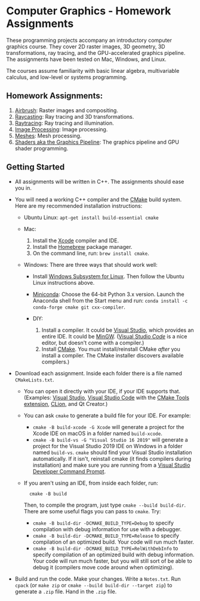 Computer Graphics - Homework Assignments
========================================

These programming projects accompany an introductory computer graphics course.
They cover 2D raster images, 3D geometry, 3D transformations, ray tracing, and the GPU-accelerated graphics pipeline. The assignments have been tested on Mac, Windows, and Linux.

The courses assume familiarity with basic linear algebra, multivariable calculus, and low-level or systems programming.

Homework Assignments:
---------------------

1. [Airbrush](https://github.com/yig/graphics101-airbrush): Raster images and compositing.
2. [Raycasting](https://github.com/yig/graphics101-raycasting): Ray tracing and 3D transformations.
3. [Raytracing](https://github.com/yig/graphics101-raytracing): Ray tracing and illumination.
4. [Image Processing](https://github.com/yig/graphics101-imageprocessing): Image processing.
5. [Meshes](https://github.com/yig/graphics101-meshes): Mesh processing.
6. [Shaders aka the Graphics Pipeline](https://github.com/yig/graphics101-pipeline): The graphics pipeline and GPU shader programming.

Getting Started
---------------

* All assignments will be written in C++. The assignments should ease you in.

* You will need a working C++ compiler and the [CMake](https://cmake.org/) build system. Here are my recommended installation instructions:

    * Ubuntu Linux: `apt-get install build-essential cmake`

    * Mac:
    
        1. Install the [Xcode](https://itunes.apple.com/us/app/xcode/id497799835) compiler and IDE.
        2. Install the [Homebrew](https://brew.sh/) package manager.
        3. On the command line, run: `brew install cmake`.

    * Windows: There are three ways that should work well:
    
        * Install [Windows Subsystem for Linux](https://learn.microsoft.com/en-us/windows/wsl/install). Then follow the Ubuntu Linux instructions above.

        * [Miniconda](https://docs.conda.io/en/latest/miniconda.html): Choose the 64-bit Python 3.x version. Launch the Anaconda shell from the Start menu and run: `conda install -c conda-forge cmake git cxx-compiler`.
        
        * DIY:
        
            1. Install a compiler. It could be [Visual Studio](https://visualstudio.microsoft.com/), which provides an entire IDE. It could be [MinGW](https://wiki.qt.io/MinGW). ([Visual Studio *Code*](https://code.visualstudio.com/) is a nice editor, but doesn't come with a compiler.)
            2. Install [CMake](https://cmake.org/). You must install/reinstall CMake *after* you install a compiler. The CMake installer discovers available compilers.)

* Download each assignment. Inside each folder there is a
file named `CMakeLists.txt`.

    * You can open it directly with your IDE, if your IDE supports that. (Examples: [Visual Studio](https://visualstudio.microsoft.com/vs/), [Visual Studio Code](https://code.visualstudio.com/) with the [CMake Tools extension](https://devblogs.microsoft.com/cppblog/cmake-tools-extension-for-visual-studio-code/), [CLion](https://www.jetbrains.com/clion/), and Qt Creator.)

    * You can ask `cmake` to generate a build file for your IDE. For example:
    
        * `cmake -B build-xcode -G Xcode` will generate a project for the Xcode IDE on macOS in a folder named `build-xcode`.
        * `cmake -B build-vs -G "Visual Studio 16 2019"` will generate a project for the Visual Studio 2019 IDE on Windows in a folder named `build-vs`. `cmake` should find your Visual Studio installation automatically. If it isn't, reinstall cmake (it finds compilers during installation) and make sure you are running from a [Visual Studio Developer Command Prompt](https://docs.microsoft.com/en-us/visualstudio/ide/reference/command-prompt-powershell?view=vs-2022).

    * If you aren't using an IDE, from inside each folder, run:
    
            cmake -B build
        
        Then, to compile the program, just type `cmake --build build-dir`. There are some useful flags you can pass to `cmake`. Try:
        
        * `cmake -B build-dir -DCMAKE_BUILD_TYPE=Debug` to specify compilation with debug information for use with a debugger.
        * `cmake -B build-dir -DCMAKE_BUILD_TYPE=Release` to specify compilation of an optimized build. Your code will run much faster.
        * `cmake -B build-dir -DCMAKE_BUILD_TYPE=RelWithDebInfo` to specify compilation of an optimized build with debug information. Your code will run much faster, but you will still sort of be able to debug it (compilers move code around when optimizing).

* Build and run the code. Make your changes. Write a `Notes.txt`. Run `cpack` (or `make zip` or `cmake --build build-dir --target zip`) to generate a `.zip` file. Hand in the `.zip` file.
